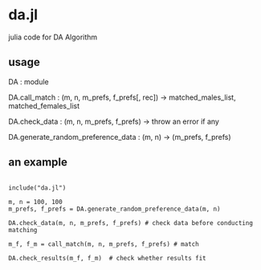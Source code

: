 # da.jl
julia code for DA Algorithm

## usage

DA
    : module

DA.call_match
    : (m, n, m_prefs, f_prefs[, rec]) -> matched_males_list, matched_females_list

DA.check_data
    : (m, n, m_prefs, f_prefs) -> throw an error if any

DA.generate_random_preference_data
    : (m, n) -> (m_prefs, f_prefs)

## an example

```

include("da.jl")

m, n = 100, 100
m_prefs, f_prefs = DA.generate_random_preference_data(m, n)

DA.check_data(m, n, m_prefs, f_prefs) # check data before conducting matching

m_f, f_m = call_match(m, n, m_prefs, f_prefs) # match

DA.check_results(m_f, f_m)  # check whether results fit

```
